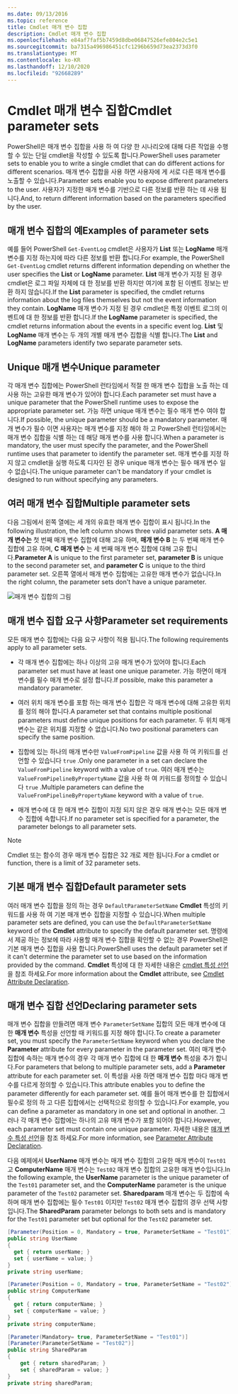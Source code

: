 ```yaml
---
ms.date: 09/13/2016
ms.topic: reference
title: Cmdlet 매개 변수 집합
description: Cmdlet 매개 변수 집합
ms.openlocfilehash: e84af7faf5b7459d8dbe06847526efe804e2c5e1
ms.sourcegitcommit: ba7315a496986451cfc1296b659d73ea2373d3f0
ms.translationtype: MT
ms.contentlocale: ko-KR
ms.lasthandoff: 12/10/2020
ms.locfileid: "92668289"
---
```

# <a name="cmdlet-parameter-sets"></a><span data-ttu-id="9ec6d-103">Cmdlet 매개 변수 집합</span><span class="sxs-lookup"><span data-stu-id="9ec6d-103">Cmdlet parameter sets</span></span>

<span data-ttu-id="9ec6d-104">PowerShell은 매개 변수 집합을 사용 하 여 다양 한 시나리오에 대해 다른 작업을 수행할 수 있는 단일 cmdlet을 작성할 수 있도록 합니다.</span><span class="sxs-lookup"><span data-stu-id="9ec6d-104">PowerShell uses parameter sets to enable you to write a single cmdlet that can do different actions for different scenarios.</span></span> <span data-ttu-id="9ec6d-105">매개 변수 집합을 사용 하면 사용자에 게 서로 다른 매개 변수를 노출할 수 있습니다.</span><span class="sxs-lookup"><span data-stu-id="9ec6d-105">Parameter sets enable you to expose different parameters to the user.</span></span> <span data-ttu-id="9ec6d-106">사용자가 지정한 매개 변수를 기반으로 다른 정보를 반환 하는 데 사용 됩니다.</span><span class="sxs-lookup"><span data-stu-id="9ec6d-106">And, to return different information based on the parameters specified by the user.</span></span>

## <a name="examples-of-parameter-sets"></a><span data-ttu-id="9ec6d-107">매개 변수 집합의 예</span><span class="sxs-lookup"><span data-stu-id="9ec6d-107">Examples of parameter sets</span></span>

<span data-ttu-id="9ec6d-108">예를 들어 PowerShell `Get-EventLog` cmdlet은 사용자가 **List** 또는 **LogName** 매개 변수를 지정 하는지에 따라 다른 정보를 반환 합니다.</span><span class="sxs-lookup"><span data-stu-id="9ec6d-108">For example, the PowerShell `Get-EventLog` cmdlet returns different information depending on whether the user specifies the **List** or **LogName** parameter.</span></span> <span data-ttu-id="9ec6d-109">**List** 매개 변수가 지정 된 경우 cmdlet은 로그 파일 자체에 대 한 정보를 반환 하지만 여기에 포함 된 이벤트 정보는 반환 하지 않습니다.</span><span class="sxs-lookup"><span data-stu-id="9ec6d-109">If the **List** parameter is specified, the cmdlet returns information about the log files themselves but not the event information they contain.</span></span> <span data-ttu-id="9ec6d-110">**LogName** 매개 변수가 지정 된 경우 cmdlet은 특정 이벤트 로그의 이벤트에 대 한 정보를 반환 합니다.</span><span class="sxs-lookup"><span data-stu-id="9ec6d-110">If the **LogName** parameter is specified, the cmdlet returns information about the events in a specific event log.</span></span> <span data-ttu-id="9ec6d-111">**List** 및 **LogName** 매개 변수는 두 개의 개별 매개 변수 집합을 식별 합니다.</span><span class="sxs-lookup"><span data-stu-id="9ec6d-111">The **List** and **LogName** parameters identify two separate parameter sets.</span></span>

## <a name="unique-parameter"></a><span data-ttu-id="9ec6d-112">Unique 매개 변수</span><span class="sxs-lookup"><span data-stu-id="9ec6d-112">Unique parameter</span></span>

<span data-ttu-id="9ec6d-113">각 매개 변수 집합에는 PowerShell 런타임에서 적절 한 매개 변수 집합을 노출 하는 데 사용 하는 고유한 매개 변수가 있어야 합니다.</span><span class="sxs-lookup"><span data-stu-id="9ec6d-113">Each parameter set must have a unique parameter that the PowerShell runtime uses to expose the appropriate parameter set.</span></span> <span data-ttu-id="9ec6d-114">가능 하면 unique 매개 변수는 필수 매개 변수 여야 합니다.</span><span class="sxs-lookup"><span data-stu-id="9ec6d-114">If possible, the unique parameter should be a mandatory parameter.</span></span> <span data-ttu-id="9ec6d-115">매개 변수가 필수 이면 사용자는 매개 변수를 지정 해야 하 고 PowerShell 런타임에서는 매개 변수 집합을 식별 하는 데 해당 매개 변수를 사용 합니다.</span><span class="sxs-lookup"><span data-stu-id="9ec6d-115">When a parameter is mandatory, the user must specify the parameter, and the PowerShell runtime uses that parameter to identify the parameter set.</span></span> <span data-ttu-id="9ec6d-116">매개 변수를 지정 하지 않고 cmdlet을 실행 하도록 디자인 된 경우 unique 매개 변수는 필수 매개 변수 일 수 없습니다.</span><span class="sxs-lookup"><span data-stu-id="9ec6d-116">The unique parameter can't be mandatory if your cmdlet is designed to run without specifying any parameters.</span></span>

## <a name="multiple-parameter-sets"></a><span data-ttu-id="9ec6d-117">여러 매개 변수 집합</span><span class="sxs-lookup"><span data-stu-id="9ec6d-117">Multiple parameter sets</span></span>

<span data-ttu-id="9ec6d-118">다음 그림에서 왼쪽 열에는 세 개의 유효한 매개 변수 집합이 표시 됩니다.</span><span class="sxs-lookup"><span data-stu-id="9ec6d-118">In the following illustration, the left column shows three valid parameter sets.</span></span> <span data-ttu-id="9ec6d-119">**A 매개 변수는** 첫 번째 매개 변수 집합에 대해 고유 하며, **매개 변수 B** 는 두 번째 매개 변수 집합에 고유 하며, **C 매개 변수** 는 세 번째 매개 변수 집합에 대해 고유 합니다.</span><span class="sxs-lookup"><span data-stu-id="9ec6d-119">**Parameter A** is unique to the first parameter set, **parameter B** is unique to the second parameter set, and **parameter C** is unique to the third parameter set.</span></span> <span data-ttu-id="9ec6d-120">오른쪽 열에서 매개 변수 집합에는 고유한 매개 변수가 없습니다.</span><span class="sxs-lookup"><span data-stu-id="9ec6d-120">In the right column, the parameter sets don't have a unique parameter.</span></span>

![매개 변수 집합의 그림](media/cmdlet-parameter-sets/ps-parametersets.gif)

## <a name="parameter-set-requirements"></a><span data-ttu-id="9ec6d-122">매개 변수 집합 요구 사항</span><span class="sxs-lookup"><span data-stu-id="9ec6d-122">Parameter set requirements</span></span>

<span data-ttu-id="9ec6d-123">모든 매개 변수 집합에는 다음 요구 사항이 적용 됩니다.</span><span class="sxs-lookup"><span data-stu-id="9ec6d-123">The following requirements apply to all parameter sets.</span></span>

- <span data-ttu-id="9ec6d-124">각 매개 변수 집합에는 하나 이상의 고유 매개 변수가 있어야 합니다.</span><span class="sxs-lookup"><span data-stu-id="9ec6d-124">Each parameter set must have at least one unique parameter.</span></span> <span data-ttu-id="9ec6d-125">가능 하면이 매개 변수를 필수 매개 변수로 설정 합니다.</span><span class="sxs-lookup"><span data-stu-id="9ec6d-125">If possible, make this parameter a mandatory parameter.</span></span>

- <span data-ttu-id="9ec6d-126">여러 위치 매개 변수를 포함 하는 매개 변수 집합은 각 매개 변수에 대해 고유한 위치를 정의 해야 합니다.</span><span class="sxs-lookup"><span data-stu-id="9ec6d-126">A parameter set that contains multiple positional parameters must define unique positions for each parameter.</span></span> <span data-ttu-id="9ec6d-127">두 위치 매개 변수는 같은 위치를 지정할 수 없습니다.</span><span class="sxs-lookup"><span data-stu-id="9ec6d-127">No two positional parameters can specify the same position.</span></span>

- <span data-ttu-id="9ec6d-128">집합에 있는 하나의 매개 변수만 `ValueFromPipeline` 값을 사용 하 여 키워드를 선언할 수 있습니다 `true` .</span><span class="sxs-lookup"><span data-stu-id="9ec6d-128">Only one parameter in a set can declare the `ValueFromPipeline` keyword with a value of `true`.</span></span>
  <span data-ttu-id="9ec6d-129">여러 매개 변수는 `ValueFromPipelineByPropertyName` 값을 사용 하 여 키워드를 정의할 수 있습니다 `true` .</span><span class="sxs-lookup"><span data-stu-id="9ec6d-129">Multiple parameters can define the `ValueFromPipelineByPropertyName` keyword with a value of `true`.</span></span>

- <span data-ttu-id="9ec6d-130">매개 변수에 대 한 매개 변수 집합이 지정 되지 않은 경우 매개 변수는 모든 매개 변수 집합에 속합니다.</span><span class="sxs-lookup"><span data-stu-id="9ec6d-130">If no parameter set is specified for a parameter, the parameter belongs to all parameter sets.</span></span>

> [!NOTE]
> <span data-ttu-id="9ec6d-131">Cmdlet 또는 함수의 경우 매개 변수 집합은 32 개로 제한 됩니다.</span><span class="sxs-lookup"><span data-stu-id="9ec6d-131">For a cmdlet or function, there is a limit of 32 parameter sets.</span></span>

## <a name="default-parameter-sets"></a><span data-ttu-id="9ec6d-132">기본 매개 변수 집합</span><span class="sxs-lookup"><span data-stu-id="9ec6d-132">Default parameter sets</span></span>

<span data-ttu-id="9ec6d-133">여러 매개 변수 집합을 정의 하는 경우 `DefaultParameterSetName` **Cmdlet** 특성의 키워드를 사용 하 여 기본 매개 변수 집합을 지정할 수 있습니다.</span><span class="sxs-lookup"><span data-stu-id="9ec6d-133">When multiple parameter sets are defined, you can use the `DefaultParameterSetName` keyword of the **Cmdlet** attribute to specify the default parameter set.</span></span> <span data-ttu-id="9ec6d-134">명령에서 제공 하는 정보에 따라 사용할 매개 변수 집합을 확인할 수 없는 경우 PowerShell은 기본 매개 변수 집합을 사용 합니다.</span><span class="sxs-lookup"><span data-stu-id="9ec6d-134">PowerShell uses the default parameter set if it can't determine the parameter set to use based on the information provided by the command.</span></span> <span data-ttu-id="9ec6d-135">**Cmdlet** 특성에 대 한 자세한 내용은 [cmdlet 특성 선언](./cmdlet-attribute-declaration.md)을 참조 하세요.</span><span class="sxs-lookup"><span data-stu-id="9ec6d-135">For more information about the **Cmdlet** attribute, see [Cmdlet Attribute Declaration](./cmdlet-attribute-declaration.md).</span></span>

## <a name="declaring-parameter-sets"></a><span data-ttu-id="9ec6d-136">매개 변수 집합 선언</span><span class="sxs-lookup"><span data-stu-id="9ec6d-136">Declaring parameter sets</span></span>

<span data-ttu-id="9ec6d-137">매개 변수 집합을 만들려면 매개 변수 `ParameterSetName` 집합의 모든 매개 변수에 대 한 **매개 변수** 특성을 선언할 때 키워드를 지정 해야 합니다.</span><span class="sxs-lookup"><span data-stu-id="9ec6d-137">To create a parameter set, you must specify the `ParameterSetName` keyword when you declare the **Parameter** attribute for every parameter in the parameter set.</span></span> <span data-ttu-id="9ec6d-138">여러 매개 변수 집합에 속하는 매개 변수의 경우 각 매개 변수 집합에 대 한 **매개 변수** 특성을 추가 합니다.</span><span class="sxs-lookup"><span data-stu-id="9ec6d-138">For parameters that belong to multiple parameter sets, add a **Parameter** attribute for each parameter set.</span></span> <span data-ttu-id="9ec6d-139">이 특성을 사용 하면 매개 변수 집합 마다 매개 변수를 다르게 정의할 수 있습니다.</span><span class="sxs-lookup"><span data-stu-id="9ec6d-139">This attribute enables you to define the parameter differently for each parameter set.</span></span> <span data-ttu-id="9ec6d-140">예를 들어 매개 변수를 한 집합에서 필수로 정의 하 고 다른 집합에서는 선택적으로 정의할 수 있습니다.</span><span class="sxs-lookup"><span data-stu-id="9ec6d-140">For example, you can define a parameter as mandatory in one set and optional in another.</span></span> <span data-ttu-id="9ec6d-141">그러나 각 매개 변수 집합에는 하나의 고유 매개 변수가 포함 되어야 합니다.</span><span class="sxs-lookup"><span data-stu-id="9ec6d-141">However, each parameter set must contain one unique parameter.</span></span> <span data-ttu-id="9ec6d-142">자세한 내용은 [매개 변수 특성 선언](parameter-attribute-declaration.md)을 참조 하세요.</span><span class="sxs-lookup"><span data-stu-id="9ec6d-142">For more information, see [Parameter Attribute Declaration](parameter-attribute-declaration.md).</span></span>

<span data-ttu-id="9ec6d-143">다음 예제에서 **UserName** 매개 변수는 매개 변수 집합의 고유한 매개 변수이 `Test01` 고 **ComputerName** 매개 변수는 `Test02` 매개 변수 집합의 고유한 매개 변수입니다.</span><span class="sxs-lookup"><span data-stu-id="9ec6d-143">In the following example, the **UserName** parameter is the unique parameter of the `Test01` parameter set, and the **ComputerName** parameter is the unique parameter of the `Test02` parameter set.</span></span> <span data-ttu-id="9ec6d-144">**Sharedparam** 매개 변수는 두 집합에 속하며 매개 변수 집합에는 필수 `Test01` 이지만 `Test02` 매개 변수 집합의 경우 선택 사항입니다.</span><span class="sxs-lookup"><span data-stu-id="9ec6d-144">The **SharedParam** parameter belongs to both sets and is mandatory for the `Test01` parameter set but optional for the `Test02` parameter set.</span></span>

```csharp
[Parameter(Position = 0, Mandatory = true, ParameterSetName = "Test01")]
public string UserName
{
  get { return userName; }
  set { userName = value; }
}
private string userName;

[Parameter(Position = 0, Mandatory = true, ParameterSetName = "Test02")]
public string ComputerName
{
  get { return computerName; }
  set { computerName = value; }
}
private string computerName;

[Parameter(Mandatory= true, ParameterSetName = "Test01")]
[Parameter(ParameterSetName = "Test02")]
public string SharedParam
{
    get { return sharedParam; }
    set { sharedParam = value; }
}
private string sharedParam;
```
